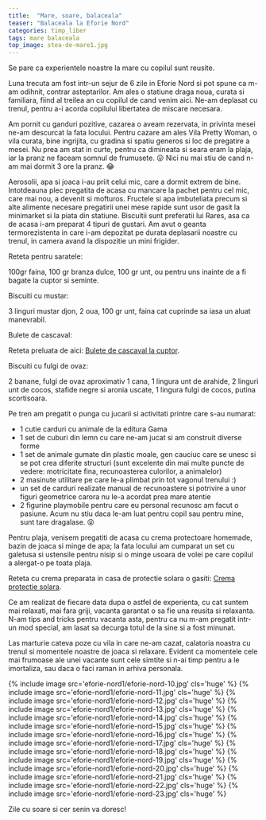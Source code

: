 ```yaml
---
title:  "Mare, soare, balaceala"
teaser: "Balaceala la Eforie Nord"
categories: timp_liber
tags: mare balaceala
top_image: stea-de-mare1.jpg
---
```

Se pare ca experientele noastre la mare cu copilul sunt reusite.

Luna trecuta am fost intr-un sejur de 6 zile in Eforie Nord si pot spune ca m-am odihnit, contrar asteptarilor.
Am ales o statiune draga noua, curata si familiara, fiind al treilea an cu copilul de cand venim aici.
Ne-am deplasat cu trenul, pentru a-i acorda copilului libertatea de miscare necesara.

Am pornit cu ganduri pozitive, cazarea o aveam rezervata, in privinta mesei ne-am descurcat la fata locului.
Pentru cazare am ales Vila Pretty Woman, o vila curata, bine ingrijita, cu gradina si spatiu generos si loc de pregatire a mesei.
Nu prea am stat in curte, pentru ca dimineata si seara eram la plaja, iar la pranz ne faceam somnul de frumusete. :stuck_out_tongue:
Nici nu mai stiu de cand n-am mai dormit 3 ore la pranz. :joy:

Aerosolii, apa si joaca i-au priit celui mic, care a dormit extrem de bine.
Intotdeauna plec pregatita de acasa cu mancare la pachet pentru cel mic, care mai nou, a devenit si mofturos.
Fructele si apa imbuteliata precum si alte alimente necesare pregatirii unei mese rapide sunt usor de gasit la minimarket si la piata din statiune.
Biscuitii sunt preferatii lui Rares, asa ca de acasa i-am preparat 4 tipuri de gustari.
Am avut o geanta termorezistenta in care i-am depozitat pe durata deplasarii noastre cu trenul, in camera avand la dispozitie un mini frigider.

Reteta pentru saratele:

100gr faina, 100 gr branza dulce, 100 gr unt, ou pentru uns inainte de a fi bagate la cuptor si seminte.

Biscuiti cu mustar:

3 linguri mustar djon, 2 oua, 100 gr unt, faina cat cuprinde sa iasa un aluat manevrabil.

Bulete de cascaval:

Reteta preluata de aici: [Bulete de cascaval la cuptor](http://www.edithskitchen.ro/bulete-de-cascaval-la-cuptor/).

Biscuiti cu fulgi de ovaz:

2 banane, fulgi de ovaz aproximativ 1 cana, 1 lingura unt de arahide, 2 linguri unt de cocos, stafide negre si aronia uscate, 1 lingura fulgi de cocos, putina scortisoara.

Pe tren am pregatit o punga cu jucarii si activitati printre care s-au numarat:

- 1 cutie carduri cu animale de la editura Gama
- 1 set de cuburi din lemn cu care ne-am jucat si am construit diverse forme
- 1 set de animale gumate din plastic moale, gen cauciuc care se unesc si se pot crea diferite structuri (sunt excelente din mai multe puncte de vedere: motricitate fina, recunoasterea culorilor, a animalelor)
- 2 masinute utilitare pe care le-a plimbat prin tot vagonul trenului :)
- un set de carduri realizate manual de recunoastere si potrivire a unor figuri geometrice carora nu le-a acordat prea mare atentie
- 2 figurine playmobile pentru care eu personal recunosc am facut o pasiune. Acum nu stiu daca le-am luat pentru copil sau pentru mine, sunt tare dragalase. :stuck_out_tongue_closed_eyes:

Pentru plaja, venisem pregatiti de acasa cu crema protectoare homemade, bazin de joaca si minge de apa; la fata locului am cumparat un set cu galetusa si ustensile pentru nisip si o minge usoara de volei pe care copilul a alergat-o pe toata plaja.

Reteta cu crema preparata in casa de protectie solara o gasiti: [Crema protectie solara](http://zi-cu-soare.ro/2017/06/crema-protectie-solara-din-ingrediente-naturale).

Ce am realizat de fiecare data dupa o astfel de experienta, cu cat suntem mai relaxati, mai fara griji, vacanta garantat o sa fie una reusita si relaxanta.
N-am tips and tricks pentru vacanta asta, pentru ca nu m-am pregatit intr-un mod special, am lasat sa decurga totul de la sine si a fost minunat.

Las marturie cateva poze cu vila in care ne-am cazat, calatoria noastra cu trenul si momentele noastre de joaca si relaxare. Evident ca momentele cele mai frumoase ale unei vacante sunt cele simtite si n-ai timp pentru a le imortaliza, sau daca o faci raman in arhiva personala.

{% include image src='eforie-nord1/eforie-nord-10.jpg' cls='huge' %}
{% include image src='eforie-nord1/eforie-nord-11.jpg' cls='huge' %}
{% include image src='eforie-nord1/eforie-nord-12.jpg' cls='huge' %}
{% include image src='eforie-nord1/eforie-nord-13.jpg' cls='huge' %}
{% include image src='eforie-nord1/eforie-nord-14.jpg' cls='huge' %}
{% include image src='eforie-nord1/eforie-nord-15.jpg' cls='huge' %}
{% include image src='eforie-nord1/eforie-nord-16.jpg' cls='huge' %}
{% include image src='eforie-nord1/eforie-nord-17.jpg' cls='huge' %}
{% include image src='eforie-nord1/eforie-nord-18.jpg' cls='huge' %}
{% include image src='eforie-nord1/eforie-nord-19.jpg' cls='huge' %}
{% include image src='eforie-nord1/eforie-nord-20.jpg' cls='huge' %}
{% include image src='eforie-nord1/eforie-nord-21.jpg' cls='huge' %}
{% include image src='eforie-nord1/eforie-nord-22.jpg' cls='huge' %}
{% include image src='eforie-nord1/eforie-nord-23.jpg' cls='huge' %}

Zile cu soare si cer senin va doresc!
